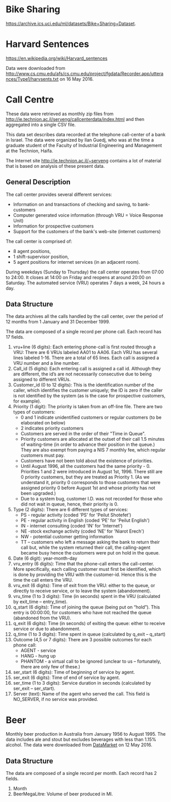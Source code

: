 # Bike Sharing

https://archive.ics.uci.edu/ml/datasets/Bike+Sharing+Dataset.

# Harvard Sentences

https://en.wikipedia.org/wiki/Harvard_sentences

Data were downloaded from http://www.cs.cmu.edu/afs/cs.cmu.edu/project/fgdata/Recorder.app/utterances/Type1/harvsents.txt on 16 May 2016.

# Call Centre

These data were retrieved as monthly zip files from http://ie.technion.ac.il/serveng/callcenterdata/index.html and then aggregated into a single CSV file.

This data set describes data recorded at the telephone call-center of a bank in Israel. The data were organized by Ilan Guedj, who was at the time a graduate student of the Faculty of
Industrial Engineering and Management at the Technion, Haifa.

The Internet site http://ie.technion.ac.il/~serveng contains a lot of material that is based on analysis of these present data.

## General Description

The call center provides several different services:
* Information on and transactions of checking and saving, to bank-customers
* Computer generated voice information (through VRU = Voice Response Unit)
* Information for prospective customers
* Support for the customers of the bank's web-site (internet customers)

The call center is comprised of:
* 8 agent positions,
* 1 shift-supervisor position,
* 5 agent positions for internet services (in an adjacent room).

During weekdays (Sunday to Thursday) the call center operates from 07:00 to 24:00. It closes at 14:00 on Friday and reopens at around 20:00 on Saturday. The automated service (VRU) operates 7 days a week, 24 hours a day. 

## Data Structure

The data archives all the calls handled by the call center, over the period of 12 months from 1 January and 31 December 1999.

The data are composed of a single record per phone call. Each record has 17 fields.

1. vru+line (6 digits): Each entering phone-call is first routed through a VRU: There are 6 VRUs labeled AA01 to AA06. Each VRU has several lines labeled 1-16. There are a total of 65 lines. Each call is assigned a VRU number and a line number.
2. Call_id (5 digits): Each entering call is assigned a call id. Although they are different, the id’s are not necessarily consecutive due to being assigned to different VRUs.
3. Customer_id (0 to 12 digits): This is the identification number of the caller, which identifies the customer uniquely; the ID is zero if the caller is not identified by the system (as is the case for prospective customers, for
example).
4. Priority (1 digit): The priority is taken from an off-line file. There are two types of customers:
	- 0 and 1 indicate unidentified customers or regular customers (to be elaborated on below)
	- 2 indicates priority customers
	- Customers are served in the order of their "Time in Queue".
	- Priority customers are allocated at the outset of their call 1.5 minutes of waiting-time (in order to advance their position in the queue.) They are also exempt from paying a NIS 7 monthly fee, which regular customers must pay.
	- Customers have not been told about the existence of priorities.
	- Until August 1996, all the customers had the same priority - 0. Priorities 1 and 2 were introduced in August 1st, 1996. There still are 0 priority customers, but they are treated as Priority 1. (As we understand it, priority 0 corresponds to those customers that were assigned priority 0 before August 1st and whose priority has not been upgraded.) 
	- Due to a system bug, customer I.D. was not recorded for those who did not wait in queue, hence, their priority is 0.
5. Type (2 digits): There are 6 different types of services:
	* PS - regular activity (coded 'PS' for 'Peilut Shotefet')
	* PE - regular activity in English (coded 'PE' for 'Peilut English')
	* IN - internet consulting (coded 'IN' for 'Internet')
	* NE -stock exchange activity (coded 'NE' for 'Niarot Erech')
	* NW - potential customer getting information
	* TT – customers who left a message asking the bank to return their call but, while the system returned their call, the calling-agent became busy hence the customers were put on hold in the queue.
6. Date (6 digit): year-month-day
7. vru_entry (6 digits): Time that the phone-call enters the call-center. More specifically, each calling customer must first be identified, which is done by providing the VRU with the customer-id. Hence this is the
time the call enters the VRU.
8. vru_exit (6 digits): Time of exit from the VRU: either to the queue, or directly to receive service, or to leave the system (abandonment).
9. vru_time (1 to 3 digits): Time (in seconds) spent in the VRU (calculated by exit_time – entry_time).
10. q_start (6 digits): Time of joining the queue (being put on “hold”). This entry is 00:00:00, for customers who have not reached the queue (abandoned from the VRU).
11. q_exit (6 digits): Time (in seconds) of exiting the queue: either to receive service or due to abandonment.
12. q_time (1 to 3 digits): Time spent in queue (calculated by q_exit – q_start)
13. Outcome (4,5 or 7 digits): There are 3 possible outcomes for each phone call: 
	* AGENT - service
	* HANG - hung up
	* PHANTOM - a virtual call to be ignored (unclear to us – fortunately, there are only few of these.)
14. ser_start (6 digits): Time of beginning of service by agent.
15. ser_exit (6 digits): Time of end of service by agent.
16. ser_time (1 to 3 digits): Service duration in seconds (calculated by ser_exit – ser_start).
17. Server (text): Name of the agent who served the call. This field is NO_SERVER, if no service was provided.

# Beer

Monthly beer production in Australia from January 1956 to August 1995. The data includes ale and stout but excludes beverages with less than 1.15% alcohol. The data were downloaded from [DataMarket](https://datamarket.com/data/set/22xr/monthly-beer-production-in-australia-megalitres-includes-ale-and-stout-does-not-include-beverages-with-alcohol-percentage-less-than-115-jan-1956-aug-1995) on 12 May 2016.

## Data Structure

The data are composed of a single record per month. Each record has 2 fields.

1. Month
2. BeerMegaLitre: Volume of beer produced in Ml.
